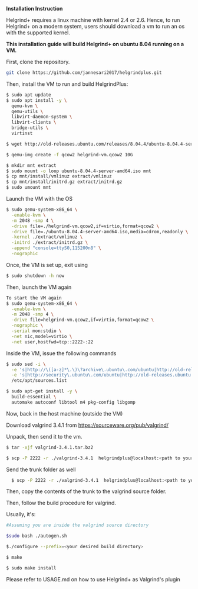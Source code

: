 **Installation Instruction**

Helgrind+ requires a linux machine with kernel 2.4 or 2.6. Hence, to run Helgrind+ on a modern system, users should download a vm to run an os with the supported kernel.

**This installation guide will build Helgrind+ on ubuntu 8.04 running on a VM.**

First, clone the repository.
```sh
git clone https://github.com/jannesari2017/helgrindplus.git
```
Then, install the VM to run and build HelgrindPlus:

```sh
$ sudo apt update
$ sudo apt install -y \
  qemu-kvm \
  qemu-utils \
  libvirt-daemon-system \
  libvirt-clients \
  bridge-utils \
  virtinst

$ wget http://old-releases.ubuntu.com/releases/8.04.4/ubuntu-8.04.4-server-amd64.iso

$ qemu-img create -f qcow2 helgrind-vm.qcow2 10G

$ mkdir mnt extract
$ sudo mount -o loop ubuntu-8.04.4-server-amd64.iso mnt
$ cp mnt/install/vmlinuz extract/vmlinuz
$ cp mnt/install/initrd.gz extract/initrd.gz
$ sudo umount mnt
```

Launch the VM with the OS
```sh
$ sudo qemu-system-x86_64 \
  -enable-kvm \
  -m 2048 -smp 4 \
  -drive file=./helgrind-vm.qcow2,if=virtio,format=qcow2 \
  -drive file=./ubuntu-8.04.4-server-amd64.iso,media=cdrom,readonly \
  -kernel ./extract/vmlinuz \
  -initrd ./extract/initrd.gz \
  -append "console=ttyS0,115200n8" \
  -nographic
```  

Once, the VM is set up, exit using  
```sh
$ sudo shutdown -h now
```


Then, launch the VM again
```sh
To start the VM again
$ sudo qemu-system-x86_64 \
  -enable-kvm \
  -m 2048 -smp 4 \
  -drive file=helgrind-vm.qcow2,if=virtio,format=qcow2 \
  -nographic \
  -serial mon:stdio \
  -net nic,model=virtio \
  -net user,hostfwd=tcp::2222-:22
```

Inside the VM, issue the following commands
```sh
$ sudo sed -i \
  -e 's|http://\([a-z]*\.\)\?archive\.ubuntu\.com/ubuntu|http://old-releases.ubuntu.com/ubuntu|g' \
  -e 's|http://security\.ubuntu\.com/ubuntu|http://old-releases.ubuntu.com/ubuntu|g' \
  /etc/apt/sources.list

$ sudo apt-get install -y \
  build-essential \
  automake autoconf libtool m4 pkg-config libgomp
```

Now, back in the host machine (outside the VM)

Download valgrind 3.4.1 from https://sourceware.org/pub/valgrind/

Unpack, then send it to the vm.

```sh
$ tar -xjf valgrind-3.4.1.tar.bz2

$ scp -P 2222 -r ./valgrind-3.4.1  helgrindplus@localhost:<path to your home in VM>/
```

Send the trunk folder as well

```sh
  $ scp -P 2222 -r ./valgrind-3.4.1  helgrindplus@localhost:<path to your home in VM>/
```

Then, copy the contents of the trunk to the valgrind source folder.

Then, follow the build procedure for valgrind.


Usually, it's:

```sh
#Assuming you are inside the valgrind source directory

$sudo bash ./autogen.sh

$./configure --prefix=<your desired build directory>

$ make

$ sudo make install
```


Please refer to USAGE.md on how to use Helgrind+ as Valgrind's plugin


